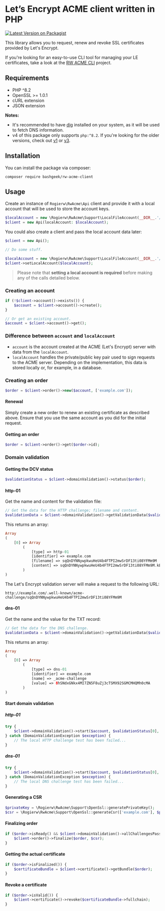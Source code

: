 # Let’s Encrypt ACME client written in PHP

[![Latest Version on Packagist](https://img.shields.io/packagist/v/bashgeek/rw-acme-client.svg?style=flat-square)](https://packagist.org/packages/bashgeek/rw-acme-client)

This library allows you to request, renew and revoke SSL certificates provided by Let's Encrypt.

If you're looking for an easy-to-use CLI tool for managing your LE certificates, take a look at the [RW ACME CLI](https://github.com/RogierW/rw-acme-cli) project.

## Requirements
- PHP ^8.2
- OpenSSL >= 1.0.1
- cURL extension
- JSON extension

**Notes:**
* It's recommended to have [dig](https://linux.die.net/man/1/dig) installed on your system, as it will be used to fetch DNS information.
* v4 of this package only supports `php:^8.2`. If you're looking for the older versions, check out [v1](https://github.com/RogierW/rw-acme-client/tree/v1) or [v3](https://github.com/RogierW/rw-acme-client/tree/v3).

## Installation
You can install the package via composer:

`composer require bashgeek/rw-acme-client`

## Usage

Create an instance of `Rogierw\RwAcme\Api` client and provide it with a local account that will be used to store the account keys.

```php
$localAccount = new \Rogierw\RwAcme\Support\LocalFileAccount(__DIR__.'/__account', 'test@example.com');
$client = new Api(localAccount: $localAccount);
```

You could also create a client and pass the local account data later:

```php
$client = new Api();

// Do some stuff.

$localAccount = new \Rogierw\RwAcme\Support\LocalFileAccount(__DIR__.'/__account', 'test@example.com');
$client->setLocalAccount($localAccount);
```

> Please note that **setting a local account is required** before making any of the calls detailed below. 

### Creating an account
```php
if (!$client->account()->exists()) {
    $account = $client->account()->create();
}

// Or get an existing account.
$account = $client->account()->get();
```

### Difference between `account` and `localAccount`
- `account` is the account created at the ACME (Let's Encrypt) server with data from the `localAccount`.
- `localAccount` handles the private/public key pair used to sign requests to the ACME server. Depending on the implementation, this data is stored locally or, for example, in a database.

### Creating an order
```php
$order = $client->order()->new($account, ['example.com']);
```

#### Renewal
Simply create a new order to renew an existing certificate as described above. Ensure that you use the same account as you did for the initial request.

#### Getting an order
```php
$order = $client->order()->get($order->id);
```

### Domain validation

#### Getting the DCV status
```php
$validationStatus = $client->domainValidation()->status($order);
```

#### http-01

Get the name and content for the validation file:
```php
// Get the data for the HTTP challenge; filename and content.
$validationData = $client->domainValidation()->getValidationData($validationStatus, \Rogierw\RwAcme\Enums\AuthorizationChallengeEnum::HTTP);
```

This returns an array:
```php
Array
(
    [0] => Array
        (
            [type] => http-01
            [identifier] => example.com
            [filename] => sqQnDYNNywpkwuHeU4b4FTPI2mwSrDF13ti08YFMm9M
            [content] => sqQnDYNNywpkwuHeU4b4FTPI2mwSrDF13ti08YFMm9M.kB7_eWSDdG3aWIaPSp6Uy4vLBbBI5M0COvM-AZOBcoQ
        )
)
```

The Let's Encrypt validation server will make a request to the following URL:
```
http://example.com/.well-known/acme-challenge/sqQnDYNNywpkwuHeU4b4FTPI2mwSrDF13ti08YFMm9M
```

#### dns-01

Get the name and the value for the TXT record:
```php
// Get the data for the DNS challenge.
$validationData = $client->domainValidation()->getValidationData($validationStatus, \Rogierw\RwAcme\Enums\AuthorizationChallengeEnum::DNS);
```

This returns an array:
```php
Array
(
    [0] => Array
        (
            [type] => dns-01
            [identifier] => example.com
            [name] => _acme-challenge
            [value] => 8hSNdxGNkx4MI7ZN5F8uZj3cTSMX92SGMCMHQMh0cMA
        )
)
```

#### Start domain validation

##### http-01
```php
try {
    $client->domainValidation()->start($account, $validationStatus[0], \Rogierw\RwAcme\Enums\AuthorizationChallengeEnum::HTTP);
} catch (DomainValidationException $exception) {
    // The local HTTP challenge test has been failed...
}
```

##### dns-01
```php
try {
    $client->domainValidation()->start($account, $validationStatus[0], \Rogierw\RwAcme\Enums\AuthorizationChallengeEnum::DNS);
} catch (DomainValidationException $exception) {
    // The local DNS challenge test has been failed...
}
```

#### Generating a CSR
```php
$privateKey = \Rogierw\RwAcme\Support\OpenSsl::generatePrivateKey();
$csr = \Rogierw\RwAcme\Support\OpenSsl::generateCsr(['example.com'], $privateKey);
```

#### Finalizing order
```php
if ($order->isReady() && $client->domainValidation()->allChallengesPassed($order)) {
    $client->order()->finalize($order, $csr);
}
```

#### Getting the actual certificate
```php
if ($order->isFinalized()) {
    $certificateBundle = $client->certificate()->getBundle($order);
}
```

#### Revoke a certificate
```php
if ($order->isValid()) {
    $client->certificate()->revoke($certificateBundle->fullchain);
}
```
